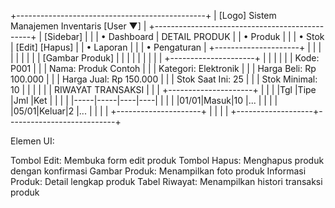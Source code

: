 +-----------------------------------------------+
| [Logo] Sistem Manajemen Inventaris  [User ▼] |
+-----------------------------------------------+
| [Sidebar]         |                           |
| • Dashboard       |  DETAIL PRODUK            |
| • Produk          |                           |
| • Stok            |  [Edit] [Hapus]           |
| • Laporan         |                           |
| • Pengaturan      |  +---------------------+  |
|                   |  |                     |  |
|                   |  |   [Gambar Produk]   |  |
|                   |  |                     |  |
|                   |  +---------------------+  |
|                   |                           |
|                   |  Kode: P001               |
|                   |  Nama: Produk Contoh      |
|                   |  Kategori: Elektronik     |
|                   |  Harga Beli: Rp 100.000   |
|                   |  Harga Jual: Rp 150.000   |
|                   |  Stok Saat Ini: 25        |
|                   |  Stok Minimal: 10         |
|                   |                           |
|                   |  RIWAYAT TRANSAKSI        |
|                   |  +---------------------+  |
|                   |  |Tgl  |Tipe |Jml |Ket |  |
|                   |  |-----|-----|----|----|  |
|                   |  |01/01|Masuk|10  |... |  |
|                   |  |05/01|Keluar|2  |... |  |
|                   |  +---------------------+  |
|                   |                           |
+-------------------+---------------------------+

Elemen UI:

Tombol Edit: Membuka form edit produk
Tombol Hapus: Menghapus produk dengan konfirmasi
Gambar Produk: Menampilkan foto produk
Informasi Produk: Detail lengkap produk
Tabel Riwayat: Menampilkan histori transaksi produk